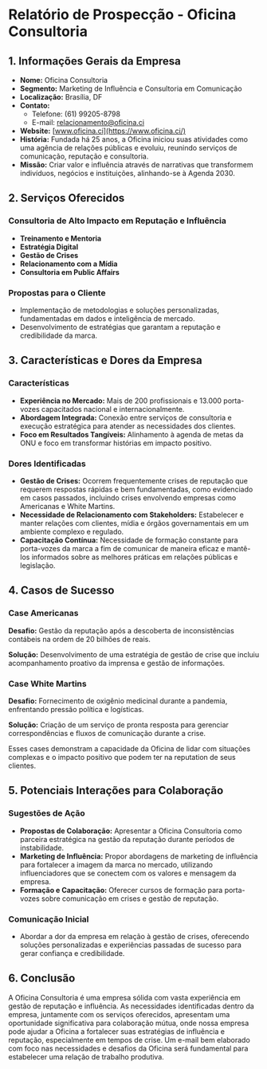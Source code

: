 # Relatório de Prospecção - Oficina Consultoria

## 1. Informações Gerais da Empresa
- **Nome:** Oficina Consultoria
- **Segmento:** Marketing de Influência e Consultoria em Comunicação
- **Localização:** Brasília, DF
- **Contato:** 
  - Telefone: (61) 99205-8798
  - E-mail: relacionamento@oficina.ci
- **Website:** [www.oficina.ci](https://www.oficina.ci/)
- **História:** Fundada há 25 anos, a Oficina iniciou suas atividades como uma agência de relações públicas e evoluiu, reunindo serviços de comunicação, reputação e consultoria.
- **Missão:** Criar valor e influência através de narrativas que transformem indivíduos, negócios e instituições, alinhando-se à Agenda 2030.

## 2. Serviços Oferecidos
### Consultoria de Alto Impacto em Reputação e Influência
- **Treinamento e Mentoria**
- **Estratégia Digital**
- **Gestão de Crises**
- **Relacionamento com a Mídia**
- **Consultoria em Public Affairs**

### Propostas para o Cliente
- Implementação de metodologias e soluções personalizadas, fundamentadas em dados e inteligência de mercado.
- Desenvolvimento de estratégias que garantam a reputação e credibilidade da marca.

## 3. Características e Dores da Empresa
### Características
- **Experiência no Mercado:** Mais de 200 profissionais e 13.000 porta-vozes capacitados nacional e internacionalmente.
- **Abordagem Integrada:** Conexão entre serviços de consultoria e execução estratégica para atender as necessidades dos clientes.
- **Foco em Resultados Tangíveis:** Alinhamento à agenda de metas da ONU e foco em transformar histórias em impacto positivo.

### Dores Identificadas
- **Gestão de Crises:** Ocorrem frequentemente crises de reputação que requerem respostas rápidas e bem fundamentadas, como evidenciado em casos passados, incluindo crises envolvendo empresas como Americanas e White Martins.
- **Necessidade de Relacionamento com Stakeholders:** Estabelecer e manter relações com clientes, mídia e órgãos governamentais em um ambiente complexo e regulado.
- **Capacitação Contínua:** Necessidade de formação constante para porta-vozes da marca a fim de comunicar de maneira eficaz e mantê-los informados sobre as melhores práticas em relações públicas e legislação.

## 4. Casos de Sucesso
### Case Americanas
**Desafio:** Gestão da reputação após a descoberta de inconsistências contábeis na ordem de 20 bilhões de reais.

**Solução:** Desenvolvimento de uma estratégia de gestão de crise que incluiu acompanhamento proativo da imprensa e gestão de informações.

### Case White Martins
**Desafio:** Fornecimento de oxigênio medicinal durante a pandemia, enfrentando pressão política e logísticas.

**Solução:** Criação de um serviço de pronta resposta para gerenciar correspondências e fluxos de comunicação durante a crise.

Esses cases demonstram a capacidade da Oficina de lidar com situações complexas e o impacto positivo que podem ter na reputation de seus clientes.

## 5. Potenciais Interações para Colaboração
### Sugestões de Ação
- **Propostas de Colaboração:** Apresentar a Oficina Consultoria como parceira estratégica na gestão da reputação durante períodos de instabilidade.
- **Marketing de Influência:** Propor abordagens de marketing de influência para fortalecer a imagem da marca no mercado, utilizando influenciadores que se conectem com os valores e mensagem da empresa.
- **Formação e Capacitação:** Oferecer cursos de formação para porta-vozes sobre comunicação em crises e gestão de reputação.
  
### Comunicação Inicial
- Abordar a dor da empresa em relação à gestão de crises, oferecendo soluções personalizadas e experiências passadas de sucesso para gerar confiança e credibilidade.

## 6. Conclusão
A Oficina Consultoria é uma empresa sólida com vasta experiência em gestão de reputação e influência. As necessidades identificadas dentro da empresa, juntamente com os serviços oferecidos, apresentam uma oportunidade significativa para colaboração mútua, onde nossa empresa pode ajudar a Oficina a fortalecer suas estratégias de influência e reputação, especialmente em tempos de crise. Um e-mail bem elaborado com foco nas necessidades e desafios da Oficina será fundamental para estabelecer uma relação de trabalho produtiva.